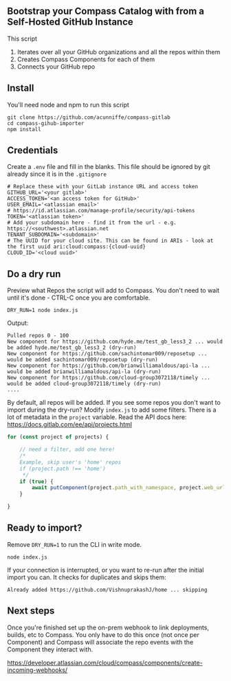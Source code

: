 ## Bootstrap your Compass Catalog with from a Self-Hosted GitHub Instance

This script
1. Iterates over all your GitHub organizations and all the repos within them
2. Creates Compass Components for each of them
3. Connects your GitHub repo


## Install

You'll need node and npm to run this script

```
git clone https://github.com/acunniffe/compass-gitlab
cd compass-gihub-importer
npm install
```

## Credentials
Create a `.env` file and fill in the blanks. This file should be ignored by git already since it is in the `.gitignore`
```
# Replace these with your GitLab instance URL and access token
GITHUB_URL='<your gitlab>'
ACCESS_TOKEN='<an access token for GitHub>'
USER_EMAIL='<atlassian email>'
# https://id.atlassian.com/manage-profile/security/api-tokens
TOKEN='<atlassian token>'
# Add your subdomain here - find it from the url - e.g. https://<southwest>.atlassian.net
TENANT_SUBDOMAIN='<subdomain>'
# The UUID for your cloud site. This can be found in ARIs - look at the first uuid ari:cloud:compass:{cloud-uuid}
CLOUD_ID='<cloud uuid>'
```
## Do a dry run
Preview what Repos the script will add to Compass. You don't need to wait until it's done - CTRL-C once you are comfortable.
```
DRY_RUN=1 node index.js
```

Output:
```
Pulled repos 0 - 100
New component for https://github.com/hyde.me/test_gb_less3_2 ... would be added hyde.me/test_gb_less3_2 (dry-run)
New component for https://github.com/sachintomar009/reposetup ... would be added sachintomar009/reposetup (dry-run)
New component for https://github.com/brianwilliamaldous/api-la ... would be added brianwilliamaldous/api-la (dry-run)
New component for https://github.com/cloud-group3072118/timely ... would be added cloud-group3072118/timely (dry-run)
....

```


By default, all repos will be added. If you see some repos you don't want to import during the dry-run? Modify `index.js` to add some filters. There is a lot of metadata in the `project` variable. Read the API docs here: https://docs.gitlab.com/ee/api/projects.html

```javascript
for (const project of projects) {

    // need a filter, add one here!
    /*
    Example, skip user's 'home' repos
    if (project.path !== 'home')
     */
    if (true) {
        await putComponent(project.path_with_namespace, project.web_url, project.readme_url)
    }

}

```

## Ready to import?
Remove `DRY_RUN=1` to run the CLI in write mode.
```
node index.js
```

If your connection is interrupted, or you want to re-run after the initial import you can. It checks for duplicates and skips them:

```
Already added https://github.com/VishnuprakashJ/home ... skipping
```

## Next steps

Once you're finished set up the on-prem webhook to link deployments, builds, etc to Compass. You only have to do this once (not once per Component) and Compass will associate the repo events with the Component they interact with.

https://developer.atlassian.com/cloud/compass/components/create-incoming-webhooks/